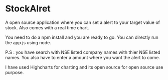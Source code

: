 StockAlret
==========

A open source application where you can set a alert to your target value of stock. Also comes with a real time chart.

You need to do a npm install and you are ready to go.
You can directly run the app.js using node.

P.S : you have search with NSE listed company names with thier NSE listed names.
You also have to enter a amount where you want the alert to come.

I have used Highcharts for charting and its open source for open source use purpose.

